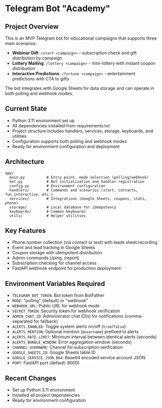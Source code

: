 # Telegram Bot "Academy" 

## Project Overview
This is an MVP Telegram bot for educational campaigns that supports three main scenarios:
- **Webinar Gift**: `/start <campaign>` - subscription check and gift distribution by campaign
- **Lottery Mailing**: `/lottery <campaign>` - mini-lottery with instant coupon distribution  
- **Interactive Predictions**: `/fortune <campaign>` - entertainment predictions with CTA to gifts

The bot integrates with Google Sheets for data storage and can operate in both polling and webhook modes.

## Current State
- Python 3.11 environment set up
- All dependencies installed from requirements.txt
- Project structure includes handlers, services, storage, keyboards, and utilities
- Configuration supports both polling and webhook modes
- Ready for environment configuration and deployment

## Architecture
```
app/
  main.py          # Entry point, mode selection (polling/webhook)
  bot.py           # Bot initialization and handler registration
  config.py        # Environment configuration
  handlers/        # Commands and scenarios (start, contacts, fun_interactive, etc.)
  services/        # Integrations (Google Sheets, coupons, stats, phone)
  storage/         # Local database for idempotency
  keyboards/       # Common keyboards
  utils/           # Helper utilities
```

## Key Features
- Phone number collection (via contact or text) with leads sheet recording
- Event and lead tracking in Google Sheets
- Coupon storage with idempotent distribution
- Admin commands (/ping, /report)
- Subscription checking for channel access
- FastAPI webhook endpoint for production deployment

## Environment Variables Required
- `TELEGRAM_BOT_TOKEN`: Bot token from BotFather
- `MODE`: "polling" (default) or "webhook"
- `WEBHOOK_URL`: Public URL for webhook mode
- `SECRET_TOKEN`: Security token for webhook verification
- `ADMIN_CHAT_ID`: Administrator chat ID(s) for notifications (comma-separated for fallback)
- `ALERTS_ENABLED`: Toggle system alerts on/off (`true`/`false`)
- `ALERTS_MENTION`: Optional mention (`@username`) prefixed to alerts
- `ALERTS_RATE_LIMIT`: Minimum interval between identical alerts (seconds)
- `ALERTS_BUNDLE_WINDOW`: Error aggregation window (seconds)
- `CHANNEL_USERNAME`: Channel for subscription verification
- `GOOGLE_SHEETS_ID`: Google Sheets table ID
- `GOOGLE_SERVICE_JSON_B64`: Base64 encoded service account JSON
- `PORT`: FastAPI port (default: 8000)

## Recent Changes
- Set up Python 3.11 environment
- Installed all project dependencies
- Ready for environment configuration